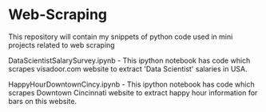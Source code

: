 # Web-Scraping
This repository will contain my snippets of python code used in mini projects related to web scraping

DataScientistSalarySurvey.ipynb - This ipython notebook has code which scrapes visadoor.com website to extract 'Data Scientist' 
salaries in USA.

HappyHourDowntownCincy.ipynb - This ipython notebook has code which scrapes Downtown Cincinnati website to extract happy hour
information for bars on this website.
